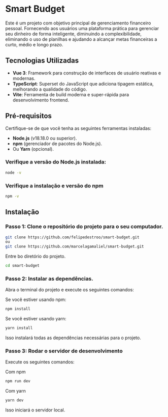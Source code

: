# Smart Budget

Este é um projeto com objetivo principal de gerenciamento financeiro pessoal. Fornecendo aos usuários uma 
plataforma prática para gerenciar seu dinheiro de forma inteligente, diminuindo a complexibilidade, eliminando 
o uso de planilhas e ajudando a alcançar metas financeiras a curto, médio e longo prazo.

## Tecnologias Utilizadas

- **Vue 3**: Framework para construção de interfaces de usuário reativas e modernas.
- **TypeScript**: Superset do JavaScript que adiciona tipagem estática, melhorando a qualidade do código.
- **Vite**: Ferramenta de build moderna e super-rápida para desenvolvimento frontend.
## Pré-requisitos

Certifique-se de que você tenha as seguintes ferramentas instaladas:

- **Node.js** (v18.18.0 ou superior).
- **npm** (gerenciador de pacotes do Node.js).
- Ou **Yarn** (opcional).

### Verifique a versão do **Node.js** instalada:

```bash 
node -v
```
### Verifique a instalação e versão do npm 

```bash
npm -v
```

## Instalação

### Passo 1: Clone o repositório do projeto para o seu computador.

```bash
git clone https://github.com/felipedestroo/smart-budget.git 
ou
git clone https://github.com/marcelagamaliel/smart-budget.git 
```
Entre bo diretório do projeto.
```bash
cd smart-budget
```
### Passo 2: Instalar as dependências.

Abra o terminal do projeto e execute os seguintes comandos:

Se você estiver usando npm:
```bash 
npm install
```
Se você estiver usando yarn:
```bash
yarn install 
```
Isso instalará todas as dependências necessárias para o projeto.

### Passo 3: Rodar o servidor de desenvolvimento

Execute os seguintes comandos: 

Com npm
```bash
npm run dev
```
Com yarn 
```bash
yarn dev
```
Isso iniciará o servidor local.

